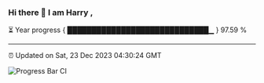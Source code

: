 ### Hi there 👋 I am Harry , 

⏳ Year progress { █████████████████████████████▁ } 97.59 %

---

⏰ Updated on Sat, 23 Dec 2023 04:30:24 GMT

![Progress Bar CI](https://github.com/duykhang68/duykhang68/workflows/Progress%20Bar%20CI/badge.svg)
